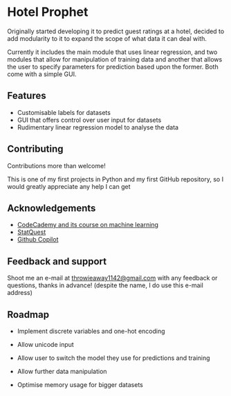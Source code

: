
# Hotel Prophet

Originally started developing it to predict guest ratings at a hotel, decided to add modularity to it to expand the scope of what data it can deal with.

Currently it includes the main module that uses linear regression, and two modules that allow for manipulation of training data and another that allows the user to specify parameters for prediction based upon the former.
Both come with a simple GUI.
## Features

- Customisable labels for datasets
- GUI that offers control over user input for datasets
- Rudimentary linear regression model to analyse the data


## Contributing

Contributions more than welcome!

This is one of my first projects in Python and my first GitHub repository, so I would greatly appreciate any help I can get

## Acknowledgements

 - [CodeCademy and its course on machine learning](https://www.codecademy.com/)
 - [StatQuest](https://www.youtube.com/@statquest)
 - [Github Copilot](https://github.com/features/copilot)



## Feedback and support

Shoot me an e-mail at throwieaway1142@gmail.com with any feedback or questions, thanks in advance! (despite the name, I do use this e-mail address)



## Roadmap

- Implement discrete variables and one-hot encoding 

- Allow unicode input

- Allow user to switch the model they use for predictions and training

- Allow further data manipulation

- Optimise memory usage for bigger datasets